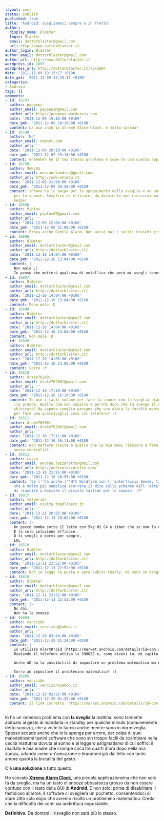 ```yaml
---
layout: post
status: publish
published: true
title: 'Android: svegliamoci sempre e in fretta'
author:
  display_name: Bl@ster
  login: Blaster
  email: dottorblaster@gmail.com
  url: http://www.dottorblaster.it
author_login: Blaster
author_email: dottorblaster@gmail.com
author_url: http://www.dottorblaster.it
wordpress_id: 1097
wordpress_url: http://dottorblaster.it/?p=1097
date: '2011-12-09 18:15:17 +0100'
date_gmt: '2011-12-09 17:15:17 +0100'
categories:
- Android
tags: []
comments:
- id: 16797
  author: peppeuz
  author_email: peppeuz@gmail.com
  author_url: http://peppeuz.wordpress.com
  date: '2011-12-09 19:16:00 +0100'
  date_gmt: '2011-12-09 18:16:00 +0100'
  content: La uso anch'io Xtreme Alarm Clock, è molto carina!
- id: 16798
  author: 'No'
  author_email: no@not.com
  author_url: ''
  date: '2011-12-09 20:10:00 +0100'
  date_gmt: '2011-12-09 19:10:00 +0100'
  content: eheheheh ho il tuo stesso problema e come te uso questa app
- id: 16799
  author: MeRcUS
  author_email: mercantiandrea@gmail.com
  author_url: http://www.skimbu.it
  date: '2011-12-09 21:58:00 +0100'
  date_gmt: '2011-12-09 20:58:00 +0100'
  content: iPhone ha lo swipe per lo spegnimento della sveglia e un normale tasto
    per lo snooze. Semplice ed efficace, da dormiente non riuscirai mai a fare lo
    swipe!
- id: 16800
  author: Piplos
  author_email: piplos89@gmail.com
  author_url: ''
  date: '2011-12-09 22:08:00 +0100'
  date_gmt: '2011-12-09 21:08:00 +0100'
  content: Prova anche Gentle Alarm. Non avrai mai i soliti bruschi risvegli. :)
- id: 16806
  author: Bl@ster
  author_email: dottorblaster@gmail.com
  author_url: http://dottorblaster.it/
  date: '2011-12-10 14:04:00 +0100'
  date_gmt: '2011-12-10 13:04:00 +0100'
  content: |
    Non male ;)
    Io penso che metterò qualcosa di metallico che però mi svegli teneramente sennò non ce la farò mai ad alzarmi :D
- id: 16807
  author: Bl@ster
  author_email: dottorblaster@gmail.com
  author_url: http://dottorblaster.it/
  date: '2011-12-10 14:04:00 +0100'
  date_gmt: '2011-12-10 13:04:00 +0100'
  content: Meno male :D
- id: 16808
  author: Bl@ster
  author_email: dottorblaster@gmail.com
  author_url: http://dottorblaster.it/
  date: '2011-12-10 14:04:00 +0100'
  date_gmt: '2011-12-10 13:04:00 +0100'
  content: Non male :D
- id: 16809
  author: Bl@ster
  author_email: dottorblaster@gmail.com
  author_url: http://dottorblaster.it/
  date: '2011-12-10 14:05:00 +0100'
  date_gmt: '2011-12-10 13:05:00 +0100'
  content: Corro :P
- id: 16810
  author: drake762001
  author_email: drake762001@gmail.com
  author_url: ''
  date: '2011-12-10 17:10:00 +0100'
  date_gmt: '2011-12-10 16:10:00 +0100'
  content: Io uso i tasti volume per fare lo snooze con la sveglia standard e mi trovo
    lla grande. Quello che non capisco è perché dopo che la spengo il display rimane
    sbloccato? Ma appena sveglio pensano che uno abbia la facoltà mentale sufficiente
    per fare una qualsivoglia cosa col telefono? :)
- id: 16811
  author: drake762001
  author_email: drake762001@gmail.com
  author_url: ''
  date: '2011-12-10 17:11:00 +0100'
  date_gmt: '2011-12-10 16:11:00 +0100'
  content: Non mettere limite a quello che le mie mani riescono a fare la mattina
    senza controllo!!
- id: 16812
  author: Lazza
  author_email: andrea.lazzarotto@gmail.com
  author_url: http://andrealazzarotto.com/
  date: '2011-12-10 21:55:00 +0100'
  date_gmt: '2011-12-10 20:55:00 +0100'
  content: 'Ce l''ha anche l''HTC Wildfire con l''interfaccia Sense: ti garantisco
    che è molto più semplice scorrere il dito sullo schermo dall''alto in basso invece
    di riuscire a beccare il piccolo tastino per lo snooze. :P'
- id: 16817
  author: telperion
  author_email: nikita_top@libero.it
  author_url: ''
  date: '2011-12-11 20:02:00 +0100'
  date_gmt: '2011-12-11 19:02:00 +0100'
  content: |-
    Un pacco bomba sotto il letto con 5kg di C4 e timer che se non lo disattivi ... KABOOMMM!
    E la solo soluzione efficace.
    O ti svegli o dormi per sempre.
    LOL
- id: 16818
  author: Bl@ster
  author_email: dottorblaster@gmail.com
  author_url: http://dottorblaster.it/
  date: '2011-12-11 23:52:00 +0100'
  date_gmt: '2011-12-11 22:52:00 +0100'
  content: Boh io leggo la posta e apro subito Feedly, ma sono un drogato :D
- id: 16819
  author: Bl@ster
  author_email: dottorblaster@gmail.com
  author_url: http://dottorblaster.it/
  date: '2011-12-11 23:52:00 +0100'
  date_gmt: '2011-12-11 22:52:00 +0100'
  content: |-
    No dai.
    Non ha lo snooze.
- id: 16904
  author: vencizOn
  author_email: vencizon@yahoo.it
  author_url: ''
  date: '2011-12-29 02:24:00 +0100'
  date_gmt: '2011-12-29 01:24:00 +0100'
  content: |-
    Io utilizzo AlarmDroid (https://market.android.com/details?id=com.splunchy.android.alarmclock) e mi ci trovo davvero bene. 
    Ruotando il telefono attivo lo SNOOZE e, come dicevi tu, mi capita di ruotare il telefono mentre dormo! :P

    Anche AD ha la possibilità di impostare un problema matematico ma non l'ho mai attivata perché preferisco dormire :D purtroppo ultimamente ritardo troppo al mattino e finisco con l'alzarmi dal letto un'ora dopo il suono della sveglia.

    Corro ad impostare il problemino matematico! ;)
- id: 16905
  author: vencizOn
  author_email: vencizon@yahoo.it
  author_url: ''
  date: '2011-12-29 02:25:00 +0100'
  date_gmt: '2011-12-29 01:25:00 +0100'
  content: Il link corretto: https://market.android.com/details?id=com.splunchy.android.alarmclock
---
```

<p>Io ho un immenso problema con <strong>la sveglia</strong> la mattina: sono talmente abituato al gesto di mandarla in standby per qualche minuto (comunemente detto <em>snooze</em>), che a volte lo faccio anche mentre sono in dormiveglia. Spesso accade anche che io la spenga per errore, per colpa di quei maledettissimi tastini software che sono sin troppo facili da scambiare nella cecità mattutina dovuta al sonno e al leggero astigmatismo di cui soffro: il risultato è mia madre che irrompe circa tre quarti d'ora dopo nella mia stanza, urlando come un'amazzone e tirandomi giù dal letto con tanto amore quanta la brutalità del gesto.</p>
<p>C'è <strong>una soluzione</strong> a tutto questo.</p>
<p>Ho scovato <strong><a href="https://market.android.com/details?id=com.alarmclock.xtreme.free">Xtreme Alarm Clock</a></strong>, una piccola applicazioncina che non solo fa da sveglia, ma ha un tasto di snooze abbastanza grosso da non essere confuso con il resto della GUI di <strong>Android</strong>. E non solo: prima di disabilitare il fastidioso allarme, il software ci sveglierà un pochetto, consentendoci di stare zitto solo dopo che avremo risolto un problemino matematico. Credo che la difficoltà dei conti sia addirittura impostabile.</p>
<p><strong>Definitivo</strong>. Da domani il risveglio non sarà più lo stesso.</p>
